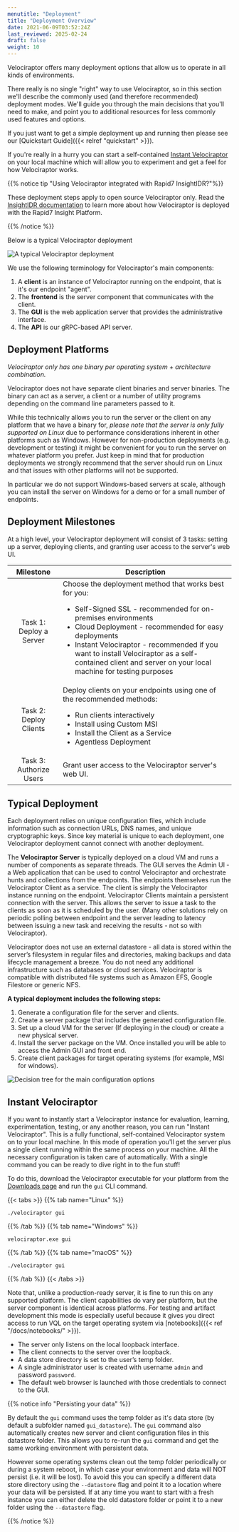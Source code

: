 ```yaml
---
menutitle: "Deployment"
title: "Deployment Overview"
date: 2021-06-09T03:52:24Z
last_reviewed: 2025-02-24
draft: false
weight: 10
---
```


Velociraptor offers many deployment options that allow us to operate in all
kinds of environments.

There really is no single "right" way to use Velociraptor, so in this section
we'll describe the commonly used (and therefore recommended) deployment modes.
We'll guide you through the main decisions that you'll need to make, and point
you to additional resources for less commonly used features and options.

If you just want to get a simple deployment up and running then please see our
[Quickstart Guide]({{< relref "quickstart" >}}).

If you're really in a hurry you can start a self-contained
[Instant Velociraptor](#instant-velociraptor)
on your local machine which will allow you to experiment and get a feel for how
Velociraptor works.

{{% notice tip "Using Velociraptor integrated with Rapid7 InsightIDR?"%}}

These deployment steps apply to open source Velociraptor only. Read the
[InsightIDR documentation](https://docs.rapid7.com/insightidr/velociraptor-integration)
to learn more about how Velociraptor is deployed with the Rapid7 Insight Platform.

{{% /notice %}}


Below is a typical Velociraptor deployment

![A typical Velociraptor deployment](overview.png)

We use the following terminology for Velociraptor's main components:

1. A **client** is an instance of Velociraptor running on the endpoint, that is
   it's our endpoint "agent".
2. The **frontend** is the server component that communicates with the client.
3. The **GUI** is the web application server that provides the administrative
   interface.
4. The **API** is our gRPC-based API server.

## Deployment Platforms

_Velociraptor only has one binary per operating system + architecture combination._

Velociraptor does not have separate client binaries and server binaries. The
binary can act as a server, a client or a number of utility programs depending on
the command line parameters passed to it.

While this technically allows you to run the server or the client on any
platform that we have a binary for,
_please note that the server is only fully supported on Linux_
due to performance considerations inherent in other platforms such as Windows.
However for non-production deployments (e.g. development or testing) it might be
convenient for you to run the server on whatever platform you prefer. Just keep
in mind that for production deployments we strongly recommend that the server
should run on Linux and that issues with other platforms will not be supported.

In particular we do not support Windows-based servers at scale, although you can
install the server on Windows for a demo or for a small number of endpoints.


## Deployment Milestones

At a high level, your Velociraptor deployment will consist of 3 tasks: setting up a server, deploying clients, and granting user access to the server's web UI.


| Milestone | Description |
|:---:|---|
| Task 1: Deploy a Server | Choose the deployment method that works best for you: <ul><li>Self-Signed SSL - recommended for on-premises environments</li><li>Cloud Deployment - recommended for easy deployments</li><li>Instant Velociraptor - recommended if you want to install Velociraptor as a self-contained client and server on your local machine for testing purposes</li></ul> |
| Task 2: Deploy Clients  | Deploy clients on your endpoints using one of the recommended methods:<ul><li>Run clients interactively</li><li>Install using Custom MSI</li><li> Install the Client as a Service</li><li>Agentless Deployment</li></ul>                                                                                                                                             |
| Task 3: Authorize Users | Grant user access to the Velociraptor server's web UI.

## Typical Deployment

Each deployment relies on unique configuration files, which include information such as connection URLs, DNS names, and unique cryptographic keys. Since key material is unique to each deployment, one Velociraptor deployment cannot connect with another deployment.

The **Velociraptor Server** is typically deployed on a cloud VM and runs a number of components as separate threads. The GUI serves the Admin UI - a Web application that can be used to control Velociraptor and orchestrate hunts and collections from the endpoints.
The endpoints themselves run the Velociraptor Client as a service. The client is simply the Velociraptor instance running on the endpoint.
Velociraptor Clients maintain a persistent connection with the server. This allows the server to issue a task to the clients as soon as it is scheduled by the user.  (Many other solutions rely on periodic polling between endpoint and the server leading to latency between issuing a new task and receiving the results - not so with Velociraptor).


Velociraptor does not use an external datastore - all data is stored within the server’s filesystem in regular files and directories, making backups and data lifecycle management a breeze. You do not need any additional infrastructure such as databases or cloud services. Velociraptor is compatible with distributed file systems such as Amazon EFS, Google Filestore or generic NFS.

**A typical deployment includes the following steps:**
1. Generate a configuration file for the server and clients.
2. Create a server package that includes the generated configuration file.
3. Set up a cloud VM for the server (If deploying in the cloud) or create a new physical server.
4. Install the server package on the VM. Once installed you will be able to access the  Admin GUI and front end.
5. Create client packages for target operating systems (for example, MSI for windows).

![Decision tree for the main configuration options](decision_tree.svg)

## Instant Velociraptor

If you want to instantly start a Velociraptor instance for evaluation, learning,
experimentation, testing, or any another reason, you can run "Instant
Velociraptor". This is a fully functional, self-contained Velociraptor system on
to your local machine. In this mode of operation you'll get the server plus a
single client running within the same process on your machine. All the necessary
configuration is taken care of automatically. With a single command you can be
ready to dive right in to the fun stuff!

To do this, download the Velociraptor executable for your
platform from the [Downloads page](/downloads/) and run the `gui` CLI command.

{{< tabs >}}
{{% tab name="Linux" %}}
```shell
./velociraptor gui
```
{{% /tab %}}
{{% tab name="Windows" %}}
```shell
velociraptor.exe gui
```
{{% /tab %}}
{{% tab name="macOS" %}}
```shell
./velociraptor gui
```
{{% /tab %}}
{{< /tabs >}}

Note that, unlike a production-ready server, it is fine to run this on any
supported platform. The client capabilities do vary per platform, but the server
component is identical across platforms. For testing and artifact development
this mode is especially useful because it gives you direct access to run VQL on
the target operating system via [notebooks]({{< ref "/docs/notebooks/" >}}).

* The server only listens on the local loopback interface.
* The client connects to the server over the loopback.
* A data store directory is set to the user’s temp folder.
* A single administrator user is created with username `admin` and password `password`.
* The default web browser is launched with those credentials to connect to the GUI.

{{% notice info "Persisting your data" %}}

By default the `gui` command uses the temp folder as it's data store (by default
a subfolder named `gui_datastore`). The `gui` command also automatically creates
new server and client configuration files in this datastore folder. This allows
you to re-run the `gui` command and get the same working environment with
persistent data.

However some operating systems clean out the temp folder periodically or during
a system reboot, in which case your environment and data will NOT persist (i.e.
it will be lost). To avoid this you can specify a different data store directory
using the `--datastore` flag and point it to a location where your data will be
persisted. If at any time you want to start with a fresh instance you can either
delete the old datastore folder or point it to a new folder using the
`--datastore` flag.

{{% /notice %}}

<!-- ## Other ways to use Velociraptor

As mentioned above, there is not only one prescribed way to use Velociraptor,
although deploying it in client-server mode is the primary way of deploying it
and typical of most realworld deployments. However Velociraptor's extensive
capabilities can also be used in innovative and unconventional ways - even ones
we haven't thought of yet! We would love to hear about your creative ideas and
unusual use cases so we can continue to make Velociraptor better for everyone!

Here are some other - unconventional - ways that you could deploy Velociraptor.

### Command line investigation tool

We can run VQL queries or artifacts from the CLI and write the results to local
files.

All the built-in Velociraptor [artifacts]() are available in the binary.

Commands:
  artifacts
    list [<flags>] [<regex>]
    show <name>
    collect [<flags>] <artifact_name>...

Custom artifacts can be used too by pointing the binary to a folder using the
`--definitions` CLI flag.

All the parsing plugins and functions are available in VQL queries, so this can
even be used to inspect or analyze acquired forensic file artifacts, for example
Sqlite databases or event logs.

Example:

```
```

Using this capability it's possible to use Velociraptor as a command-line Swiss
Army Knife or build it into forensic data processing pipelines.

### Instant Velociraptor as a desktop analysis tool

While [Instant Velociraptor]({{< relref "#instant-velociraptor" >}}) is normally
used for testing or demonstrations, it can actually be used as a standalone
forensic environment for a single computer.

### Standalone offline collector

[Offline collectors]() are created with the expectation that the data will be
imported into a Velociraptor server, but this doesn't have to be the case. You
may just be interested in extracting the data and working with it elsewhere
using other tools.

### Querying data and extracting files from disk images.


### Ephemeral clients -->

